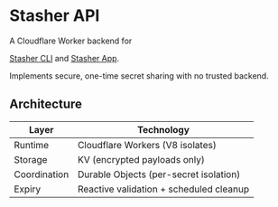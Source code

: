 # Stasher API

A Cloudflare Worker backend for 

[Stasher CLI](https://github.com/stasher-dev/stasher-cli) and 
[Stasher App](https://github.com/stasher-dev/stasher-app).  

Implements secure, one-time secret sharing with no trusted backend.

## Architecture

| Layer            | Technology                           |
|------------------|--------------------------------------|
| Runtime          | Cloudflare Workers (V8 isolates)     |
| Storage          | KV (encrypted payloads only)         |
| Coordination     | Durable Objects (per-secret isolation) |
| Expiry           | Reactive validation + scheduled cleanup |
